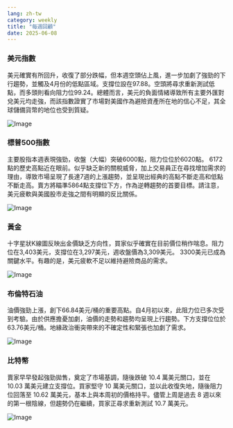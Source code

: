 ```yaml
---
lang: zh-tw
category: weekly
title: "每週回顧"
date: 2025-06-08
---
```


### 美元指數

美元確實有所回升，收復了部分跌幅，但本週空頭佔上風，進一步加劇了強勁的下行趨勢，並觸及4月份的低點區域。支撐位設在97.88。空頭將尋求重新測試低點，而多頭則看向阻力位99.24。總體而言，美元的負面情緒導致所有主要外匯對兌美元均走強，而該指數證實了市場對美國作為避險資產所在地的信心不足，其全球儲備貨幣的地位也受到質疑。

![Image](https://markleighedu.github.io/img/Jun-2025/08-Jun-2025/usdindex.jpg)

### 標普500指數

主要股指本週表現強勁，收盤（大幅）突破6000點，阻力位位於6020點。 6172點的歷史高點近在眼前。似乎缺乏新的關稅威脅，加上交易員正在尋找增加需求的理由，導致市場呈現了長達7週的上漲趨勢，並呈現出經典的高點不斷走高和低點不斷走高。賣方將瞄準5864點支撐位下方，作為逆轉趨勢的首要目標。請注意，美元疲軟與美國股市走強之間有明顯的反比關係。

![Image](https://markleighedu.github.io/img/Jun-2025/08-Jun-2025/sp500.jpg)

### 黃金

十字星狀K線圖反映出金價缺乏方向性，買家似乎確實在目前價位稍作喘息。阻力位在3,403美元，支撐位在3,297美元，週收盤價為3,309美元。 3300美元已成為關鍵水平。有趣的是，美元疲軟不足以維持避險商品的需求。

![Image](https://markleighedu.github.io/img/Jun-2025/08-Jun-2025/gold.jpg)

### 布倫特石油

油價強勁上漲，創下66.84美元/桶的重要高點。自4月初以來，此阻力位已多次受到考驗。由於供應擔憂加劇，油價的走勢和趨勢均呈現上行趨勢。下方支撐位位於63.76美元/桶。地緣政治衝突帶來的不確定性和緊張也加劇了需求。

![Image](https://markleighedu.github.io/img/Jun-2025/08-Jun-2025/brentoil.jpg)

### 比特幣

賣家早早發起強勁拋售，奠定了市場基調，隨後跌破 10.4 萬美元關口，並在 10.03 萬美元建立支撐位。買家堅守 10 萬美元關口，並以此收復失地，隨後阻力位回落至 10.62 萬美元，基本上與本周初的價格持平。儘管上周是過去 8 週以來的第一根陰線，但趨勢仍在繼續，買家正尋求重新測試 10.7 萬美元。

![Image](https://markleighedu.github.io/img/Jun-2025/08-Jun-2025/bitcoin.jpg)


